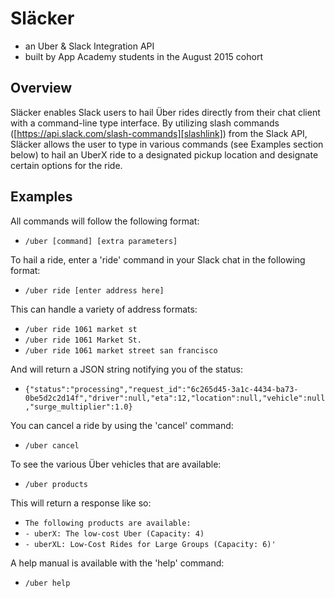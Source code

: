 # Släcker

* an Uber & Slack Integration API
* built by App Academy students in the August 2015 cohort

## Overview

Släcker enables Slack users to hail Über rides directly from their chat client with a command-line type interface. By utilizing slash commands ([https://api.slack.com/slash-commands][slashlink]) from the Slack API, Släcker allows the user to type in various commands (see Examples section below) to hail an UberX ride to a designated pickup location and designate certain options for the ride.

[slashlink]: https://api.slack.com/slash-commands

## Examples

All commands will follow the following format:
- `/uber [command] [extra parameters]`


To hail a ride, enter a 'ride' command in your Slack chat in the following format:
- `/uber ride [enter address here]`

This can handle a variety of address formats:
- `/uber ride 1061 market st`
- `/uber ride 1061 Market St.`
- `/uber ride 1061 market street san francisco`

And will return a JSON string notifying you of the status:
- `{"status":"processing","request_id":"6c265d45-3a1c-4434-ba73-0be5d2c2d14f","driver":null,"eta":12,"location":null,"vehicle":null,"surge_multiplier":1.0}`


You can cancel a ride by using the 'cancel' command:
- `/uber cancel`


To see the various Über vehicles that are available:
- `/uber products`

This will return a response like so:
- `The following products are available: `
- `- uberX: The low-cost Uber (Capacity: 4)`
- `- uberXL: Low-Cost Rides for Large Groups (Capacity: 6)'`


A help manual is available with the 'help' command:
- `/uber help`
